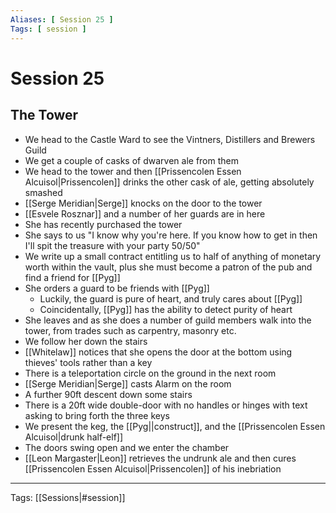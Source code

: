```yaml
---
Aliases: [ Session 25 ]
Tags: [ session ]
---
```


# Session 25

## The Tower

- We head to the Castle Ward to see the Vintners, Distillers and Brewers Guild
- We get a couple of casks of dwarven ale from them
- We head to the tower and then [[Prissencolen Essen Alcuisol|Prissencolen]] drinks the other cask of ale, getting absolutely smashed
- [[Serge Meridian|Serge]] knocks on the door to the tower
- [[Esvele Rosznar]] and a number of her guards are in here
- She has recently purchased the tower
- She says to us "I know why you're here. If you know how to get in then I'll spit the treasure with your party 50/50"
- We write up a small contract entitling us to half of anything of monetary worth within the vault, plus she must become a patron of the pub and find a friend for [[Pyg]]
- She orders a guard to be friends with [[Pyg]]
  - Luckily, the guard is pure of heart, and truly cares about [[Pyg]]
  - Coincidentally, [[Pyg]] has the ability to detect purity of heart
- She leaves and as she does a number of guild members walk into the tower, from trades such as carpentry, masonry etc.
- We follow her down the stairs
- [[Whitelaw]] notices that she opens the door at the bottom using thieves' tools rather than a key
- There is a teleportation circle on the ground in the next room
- [[Serge Meridian|Serge]] casts Alarm on the room
- A further 90ft descent down some stairs
- There is a 20ft wide double-door with no handles or hinges with text asking to bring forth the three keys
- We present the keg, the [[Pyg||construct]], and the [[Prissencolen Essen Alcuisol|drunk half-elf]]
- The doors swing open and we enter the chamber
- [[Leon Margaster|Leon]] retrieves the undrunk ale and then cures [[Prissencolen Essen Alcuisol|Prissencolen]] of his inebriation

---
Tags: [[Sessions|#session]]
